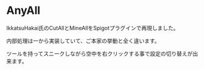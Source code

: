 # AnyAll
IkkatsuHakai氏のCutAllとMineAllをSpigotプラグインで再現しました。

内部処理は一から実装していて、ご本家の挙動と全く違います。

ツールを持ってスニークしながら空中を右クリックする事で設定の切り替えが出来ます。